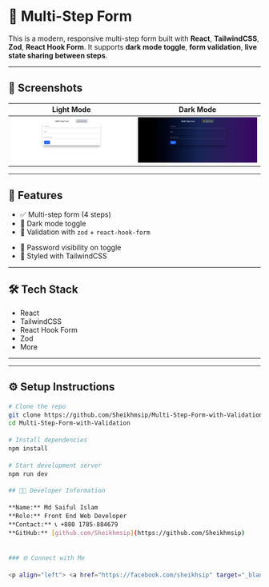 # 🧾 Multi-Step Form

This is a modern, responsive multi-step form built with **React**, **TailwindCSS**, **Zod**, **React Hook Form**. 
It supports **dark mode toggle**, **form validation**, **live state sharing between steps**.

---

## 📸 Screenshots

| Light Mode                          | Dark Mode                           |
| ---------------------------------- | ----------------------------------- |
| ![Light Mode](./src/assets/Light%20Mode.png) | ![Dark Mode](./src/assets/Dark%20Mode.png) |

---

## 🚀 Features

- ✅ Multi-step form (4 steps)
- 🌙 Dark mode toggle
- 🧠 Validation with `zod` + `react-hook-form`
<!-- - 📦 Simulated API submission with React Query -->
- 🔐 Password visibility on toggle 
- 💨 Styled with TailwindCSS 

---

## 🛠️ Tech Stack

- React
- TailwindCSS 
- React Hook Form
- Zod
- More
<!-- - React Query -->

---

---

## ⚙️ Setup Instructions

```bash
# Clone the repo
git clone https://github.com/Sheikhmsip/Multi-Step-Form-with-Validation.git
cd Multi-Step-Form-with-Validation

# Install dependencies
npm install

# Start development server
npm run dev 

## 👨‍💻 Developer Information

**Name:** Md Saiful Islam  
**Role:** Front End Web Developer
**Contact:** 📞 +880 1785-884679  
**GitHub:** [github.com/Sheikhmsip](https://github.com/Sheikhmsip)  


### 🌐 Connect with Me

<p align="left"> <a href="https://facebook.com/sheikhsip" target="_blank"> <img src="https://img.shields.io/badge/Facebook-1877F2?style=for-the-badge&logo=facebook&logoColor=white" alt="Facebook" /> </a> <a href="https://linkedin.com/in/sheikhmsip" target="_blank"> <img src="https://img.shields.io/badge/LinkedIn-0A66C2?style=for-the-badge&logo=linkedin&logoColor=white" alt="LinkedIn" /> </a> <a href="https://github.com/Sheikhmsip" target="_blank"> <img src="https://img.shields.io/badge/GitHub-000000?style=for-the-badge&logo=github&logoColor=white" alt="GitHub" /> </a> <a href="https://wa.me/8801785884679" target="_blank"> <img src="https://img.shields.io/badge/WhatsApp-25D366?style=for-the-badge&logo=whatsapp&logoColor=white" alt="WhatsApp" /> </a> </p>